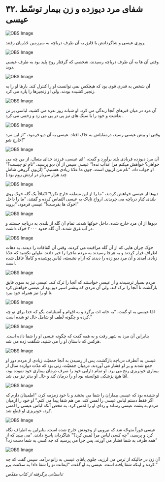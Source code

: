 # ۳۲. شفای مرد دیوزده و زن بیمار توسّط عیسی

![OBS Image](https://cdn.door43.org/obs/jpg/360px/obs-en-32-01.jpg)

روزی عیسی و شاگردانش با قایق به آن طرف دریاچه به سرزمین جَدَریان رفتند.

![OBS Image](https://cdn.door43.org/obs/jpg/360px/obs-en-32-02.jpg)

وقتی آن ها به آن طرف دریاچه رسیدند، شخصی که گرفتار روح پلید بود به طرف عیسی دوید.

![OBS Image](https://cdn.door43.org/obs/jpg/360px/obs-en-32-03.jpg)

آن شخص به قدری قوی بود که هیچکس نمی توانست او را کنترل کند. بارها او را به زنجیر کشیده بودند، ولی او زنجیرها را پاره می کرد.

![OBS Image](https://cdn.door43.org/obs/jpg/360px/obs-en-32-04.jpg)

آن مرد در میان قبرهای آنجا زندگی می کرد. او شبانه روز نعره می کشید، لباسی بر تن نداشت و خود را با سنگ های تیز پی در پی می زد و زخمی می کرد.

![OBS Image](https://cdn.door43.org/obs/jpg/360px/obs-en-32-05.jpg)

وقتی او پیش عیسی رسید، درمقابلش به خاک افتاد. عیسی به آن دیو فرمود، “از این مرد خارج شو!”

![OBS Image](https://cdn.door43.org/obs/jpg/360px/obs-en-32-06.jpg)

آن مرد دیوزده فریادی بلند برآورد و گفت، “ای عیسی، فرزند خدای متعال، از من چه می خواهی؟ خواهش میکنم مرا عذاب نده!” عیسی سپس از آن دیو پرسید، “نام تو چیست؟” او جواب داد، “نام من لژیون است، چون ما عدّۀ زیادی هستیم.” (لژیون گروهی شامل چند هزار سرباز در ارتش روم بود.)

![OBS Image](https://cdn.door43.org/obs/jpg/360px/obs-en-32-07.jpg)

دیوها از عیسی خواهش کردند، “ما را از این منطقه خارج نکن!” اتّفاقاً یک گله خوک روی بلندی کنار دریاچه می چریدند. ارواح ناپاک به عیسی التماس کرده و گفتند، “ما را داخل خوک ها بفرست!” عیسی فرمود، “بروید!”

![OBS Image](https://cdn.door43.org/obs/jpg/360px/obs-en-32-08.jpg)

دیوها از آن مرد خارج شده، داخل خوکها شدند. تمام آن گله از بلندی به دریاچه جستند و در آب غرق شدند. آن گله حدود ۲۰۰۰ خوک داشت.

![OBS Image](https://cdn.door43.org/obs/jpg/360px/obs-en-32-09.jpg)

خوک چران هایی که از آن گله مراقبت می کردند، وقتی آن اتّفاقات را دیدند، به دهات اطراف فرار کردند و به هرجا رسیدند به مردم ماجرا را خبر دادند. طولی نکشید که عدّۀ زیادی آمدند و آن مرد دیو زده را دیدند که آرام نشسته، لباس پوشیده و کاملاً عاقل شده است.

![OBS Image](https://cdn.door43.org/obs/jpg/360px/obs-en-32-10.jpg)

مردم بسیار ترسیدند و از عیسی خواستند که آنجا را ترک کند. عیسی نیز به سوی قایق بازگشت تا آنجا را ترک کند. ولی آن مردی که پیشتر اسیر دیو بود از عیسی خواهش کرد تا او را نیز همراه خود ببرد.

![OBS Image](https://cdn.door43.org/obs/jpg/360px/obs-en-32-11.jpg)

امّا عیسی به او گفت، “به خانه ات برگرد و به اقوام و آشنایانت بگو که خدا برای تو چه کرده و چگونه لطف او شامل حال تو شده است.”

![OBS Image](https://cdn.door43.org/obs/jpg/360px/obs-en-32-12.jpg)

بنابراین آن مرد به شهر رفت و به همه گفت که چگونه عیسی او را شفا داده است. هرکس که داستان او را می شنید، شگفت زده می شد.

![OBS Image](https://cdn.door43.org/obs/jpg/360px/obs-en-32-13.jpg)

عیسی به آنطرف دریاچه بازگشت. پس از رسیدن به آنجا جمعیّت زیادی از مردم دور او جمع شدند و بر او فشار می آوردند. درمیان جمعیّت، زنی بود که مدّت دوازده سال از بیماری خونریزی رنج می برد. او تمام دارایی خود را صرف درمان بیماری خود نموده بود، امّا هیچ پزشکی نتوانسته بود او را درمان کند و حال او بدتر نیز می شد.

![OBS Image](https://cdn.door43.org/obs/jpg/360px/obs-en-32-14.jpg)

او شنیده بود که عیسی بیماران را شفا می بخشد و با خود زمزمه کرد، “اطمینان دارم که اگر فقط دستم لباس عیسی را لمس کند، من هم شفا پیدا می کنم.” او خود را ازمیان مردم به پشت عیسی رساند و ردای او را لمس کرد. به محض آنکه لباس عیسی را لمس کرد، خونریزی او قطع شد.

![OBS Image](https://cdn.door43.org/obs/jpg/360px/obs-en-32-15.jpg)

عیسی فوراً متوجّه شد که نیرویی از وجودش خارج شده است. بنابراین به اطراف نگاه کرد و پرسید، “چه کسی لباس مرا لمس کرد؟” شاگردان پاسخ دادند، “می بینید که از همه طرف به شما فشار می آورند، پس چرا می پرسید که چه کسی به شما دست زد؟”

![OBS Image](https://cdn.door43.org/obs/jpg/360px/obs-en-32-16.jpg)

آن زن در حالیکه از ترس می لرزید، جلوی پاهای عیسی به زانو درآمد. سپس گفت که چه کرده و اینکه شفا یافته است. عیسی به او گفت، “ایمانت تو را شفا داد! به سلامت برو.”

_داستانی برگرفته از کتاب مقدّس:_